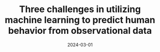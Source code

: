 ---
title: "Three challenges in utilizing machine learning to predict human behavior from observational data"
collection: publications
category: published
permalink: 'https://dl.acm.org/doi/abs/10.1145/3610978.3640729'
excerpt: ''
date: 2024-03-01
venue: 'Companion of the 2024 ACM/IEEE International Conference on Human- Robot Interaction'
slidesurl: 'http://priyankari.github.io/files/HRI24_Poster.pdf'
paperurl: 'https://dl.acm.org/doi/abs/10.1145/3610978.3640729'
citation: 'Thomas Manzini, <b>Priyankari Perali</b>, and Robin R Murphy. Three challenges in utilizing machine learning to 
predict human behavior from observational data. In Companion of the 2024 ACM/IEEE International Conference 
on Human-Robot Interaction, pages 737–739, 2024.'
---